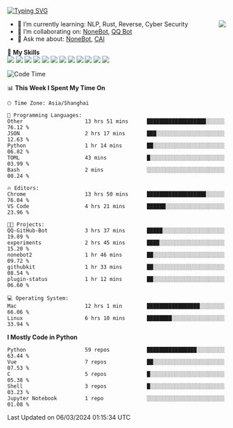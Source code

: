 [![Typing SVG](https://readme-typing-svg.herokuapp.com?size=25&duration=2500&color=8C43EA&vCenter=true&width=200&height=40&lines=Hi+there+%F0%9F%91%8B%F0%9F%8F%BB;I'm+yanyongyu)](https://git.io/typing-svg)

<a href="#">
  <img align="right" src="https://github-readme-stats.vercel.app/api?username=yanyongyu&count_private=true&show_icons=true&bg_color=15,f2f7fd,E0EAFC" />
</a>

- 🌱 I’m currently learning: NLP, Rust, Reverse, Cyber Security
- 👯 I’m collaborating on: [NoneBot](https://github.com/nonebot), [QQ Bot](https://github.com/Mrs4s/go-cqhttp)
- 💬 Ask me about: [NoneBot](https://github.com/nonebot), [CAI](https://github.com/cscs181/CAI)

🌟 **My Skills**  
![](https://img.shields.io/badge/-Python-3e74a2?style=flat-square&logo=Python&logoColor=fff)
![](https://img.shields.io/badge/-TypeScript-3178C6?style=flat-square&logo=TypeScript&logoColor=fff)
![](https://img.shields.io/badge/-Vue-4fc08d?style=flat-square&logo=Vue.js&logoColor=fff)
![](https://img.shields.io/badge/-React-2d98ce?style=flat-square&logo=React&logoColor=fff)
![](https://img.shields.io/badge/-FastAPI-009688?style=flat-square&logo=FastAPI&logoColor=fff)
![](https://img.shields.io/badge/-Linux-000000?style=flat-square&logo=Linux&logoColor=fff)
![](https://img.shields.io/badge/-Docker-2496ED?style=flat-square&logo=Docker&logoColor=fff)
![](https://img.shields.io/badge/-Kubernetes-326CE5?style=flat-square&logo=Kubernetes&logoColor=fff)
![](https://img.shields.io/badge/-GitHub%20Actions-2088FF?style=flat-square&logo=GitHubActions&logoColor=fff)
![](https://img.shields.io/badge/-PostgreSQL-4169E1?style=flat-square&logo=PostgreSQL&logoColor=fff)
![](https://img.shields.io/badge/-Redis-DC382D?style=flat-square&logo=Redis&logoColor=fff)
![](https://img.shields.io/badge/-MongoDB-47A248?style=flat-square&logo=MongoDB&logoColor=fff)

<!--START_SECTION:waka-->
![Code Time](http://img.shields.io/badge/Code%20Time-5%2C874%20hrs%2035%20mins-blue)

📊 **This Week I Spent My Time On** 

```text
🕑︎ Time Zone: Asia/Shanghai

💬 Programming Languages: 
Other                    13 hrs 51 mins      ███████████████████░░░░░░   76.12 % 
JSON                     2 hrs 17 mins       ███░░░░░░░░░░░░░░░░░░░░░░   12.63 % 
Python                   1 hr 14 mins        ██░░░░░░░░░░░░░░░░░░░░░░░   06.82 % 
TOML                     43 mins             █░░░░░░░░░░░░░░░░░░░░░░░░   03.99 % 
Bash                     2 mins              ░░░░░░░░░░░░░░░░░░░░░░░░░   00.24 % 

🔥 Editors: 
Chrome                   13 hrs 50 mins      ███████████████████░░░░░░   76.04 % 
VS Code                  4 hrs 21 mins       ██████░░░░░░░░░░░░░░░░░░░   23.96 % 

🐱‍💻 Projects: 
QQ-GitHub-Bot            3 hrs 37 mins       █████░░░░░░░░░░░░░░░░░░░░   19.89 % 
experiments              2 hrs 45 mins       ████░░░░░░░░░░░░░░░░░░░░░   15.20 % 
nonebot2                 1 hr 46 mins        ██░░░░░░░░░░░░░░░░░░░░░░░   09.72 % 
githubkit                1 hr 33 mins        ██░░░░░░░░░░░░░░░░░░░░░░░   08.54 % 
plugin-status            1 hr 12 mins        ██░░░░░░░░░░░░░░░░░░░░░░░   06.60 % 

💻 Operating System: 
Mac                      12 hrs 1 min        █████████████████░░░░░░░░   66.06 % 
Linux                    6 hrs 10 mins       ████████░░░░░░░░░░░░░░░░░   33.94 % 
```

**I Mostly Code in Python** 

```text
Python                   59 repos            ████████████████░░░░░░░░░   63.44 % 
Vue                      7 repos             ██░░░░░░░░░░░░░░░░░░░░░░░   07.53 % 
C                        5 repos             █░░░░░░░░░░░░░░░░░░░░░░░░   05.38 % 
Shell                    3 repos             █░░░░░░░░░░░░░░░░░░░░░░░░   03.23 % 
Jupyter Notebook         1 repo              ░░░░░░░░░░░░░░░░░░░░░░░░░   01.08 % 
```




 Last Updated on 06/03/2024 01:15:34 UTC
<!--END_SECTION:waka-->
